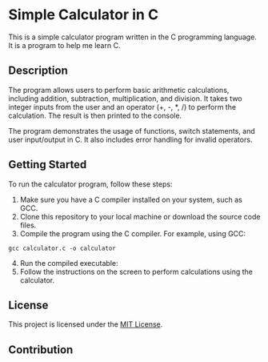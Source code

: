 # Simple Calculator in C

This is a simple calculator program written in the C programming language. It is a program to help me learn C.

## Description

The program allows users to perform basic arithmetic calculations, including addition, subtraction, multiplication, and division. It takes two integer inputs from the user and an operator (+, -, *, /) to perform the calculation. The result is then printed to the console.

The program demonstrates the usage of functions, switch statements, and user input/output in C. It also includes error handling for invalid operators.

## Getting Started

To run the calculator program, follow these steps:

1. Make sure you have a C compiler installed on your system, such as GCC.
2. Clone this repository to your local machine or download the source code files.
3. Compile the program using the C compiler. For example, using GCC:
 ```
 gcc calculator.c -o calculator
 ```
4. Run the compiled executable:
5. Follow the instructions on the screen to perform calculations using the calculator.

## License

This project is licensed under the [MIT License](LICENSE).

## Contribution
